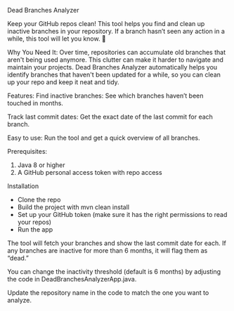 Dead Branches Analyzer

Keep your GitHub repos clean! This tool helps you find and clean up inactive branches in your repository. If a branch hasn’t seen any action in a while, this tool will let you know. 🚀

Why You Need It:
Over time, repositories can accumulate old branches that aren't being used anymore. This clutter can make it harder to navigate and maintain your projects. Dead Branches Analyzer automatically helps you identify branches that haven't been updated for a while, so you can clean up your repo and keep it neat and tidy.

Features:
Find inactive branches: See which branches haven’t been touched in months.

Track last commit dates: Get the exact date of the last commit for each branch.

Easy to use: Run the tool and get a quick overview of all branches.

Prerequisites:
1) Java 8 or higher
2) A GitHub personal access token with repo access

Installation
- Clone the repo
- Build the project with mvn clean install
- Set up your GitHub token (make sure it has the right permissions to read your repos)
- Run the app

The tool will fetch your branches and show the last commit date for each. If any branches are inactive for more than 6 months, it will flag them as “dead.”

You can change the inactivity threshold (default is 6 months) by adjusting the code in DeadBranchesAnalyzerApp.java.

Update the repository name in the code to match the one you want to analyze.

